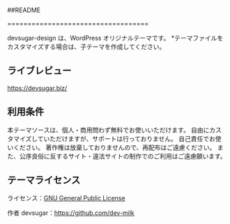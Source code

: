 
##README

===================================

devsugar-design は、WordPress オリジナルテーマです。 
*テーマファイルをカスタマイズする場合は、子テーマを作成してください。

ライブレビュー
----------
https://devsugar.biz/


利用条件
----------
本テーマソースは、個人・商用問わず無料でお使いいただけます。 自由にカスタマイズしていただけますが、サポートは行っておりません。 自己責任でお使いください。 著作権は放棄しておりませんので、再配布はご遠慮ください。 また、公序良俗に反するサイト・違法サイトの制作でのご利用はご遠慮願います。


テーマライセンス
----------
ライセンス：[GNU General Public License](http://www.gnu.org/licenses/gpl-2.0.html)


作者
devsugar：https://github.com/dev-milk


